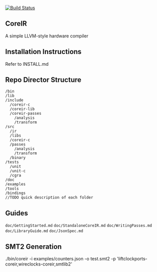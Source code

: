 [![Build Status](https://travis-ci.org/rdaly525/coreir.svg?branch=master)](https://travis-ci.org/rdaly525/coreir)

## CoreIR
  A simple LLVM-style hardware compiler

## Installation Instructions
  Refer to INSTALL.md

## Repo Director Structure
```
/bin
/lib
/include
  /coreir-c
  /coreir-lib
  /coreir-passes
    /analysis
    /transform
/src
  /ir
  /libs
  /coreir-c
  /passes
    /analysis
    /transform
  /binary
/tests
  /unit
  /unit-c
  /cgra
/doc
/examples
/tools
/bindings
//TODO quick description of each folder
```

## Guides

  `doc/GettingStarted.md`
  `doc/StandaloneCoreIR.md`
  `doc/WritingPasses.md`
  `doc/LibraryGuide.md`
  `doc/JsonSpec.md`

## SMT2 Generation
./bin/coreir -i examples/counters.json -o test.smt2 -p 'liftclockports-coreir,wireclocks-coreir,smtlib2'